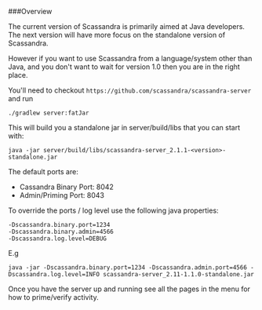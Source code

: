 ###Overview

The current version of Scassandra is primarily aimed at Java developers. The next version will have more focus on the standalone version of Scassandra.

However if you want to use Scassandra from a language/system other than Java, and you don't want to wait for version 1.0 then you are in the right place.

You'll need to checkout ```https://github.com/scassandra/scassandra-server``` and run
```
./gradlew server:fatJar
```

This will build you a standalone jar in server/build/libs that you can start with:

```
java -jar server/build/libs/scassandra-server_2.1.1-<version>-standalone.jar
```

The default ports are:

* Cassandra Binary Port: 8042
* Admin/Priming Port: 8043

To override the ports / log level use the following java properties:

```
-Dscassandra.binary.port=1234
-Dscassandra.binary.admin=4566
-Dscassandra.log.level=DEBUG
```

E.g

```
java -jar -Dscassandra.binary.port=1234 -Dscassandra.admin.port=4566 -Dscassandra.log.level=INFO scassandra-server_2.11-1.1.0-standalone.jar
```

Once you have the server up and running see all the pages in the menu for how to prime/verify activity.





